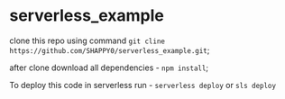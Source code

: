 # serverless_example

clone this repo using command `git cline https://github.com/SHAPPY0/serverless_example.git`;

after clone download all dependencies - `npm install`;

To deploy this code in serverless run - `serverless deploy` or `sls deploy`
